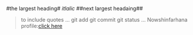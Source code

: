 #the largest heading#
*itlalic*
##next largest headaing##
>to include quotes
...
git add
git commit
git status
...
Nowshinfarhana profile:[click here](https://github.com/Shaik-NowshinFarhana)
